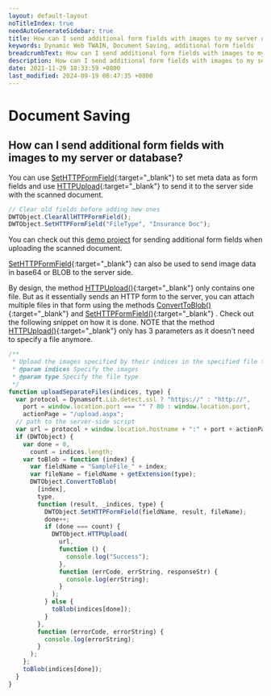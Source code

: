 ```yaml
---
layout: default-layout
noTitleIndex: true
needAutoGenerateSidebar: true
title: How can I send additional form fields with images to my server or database?
keywords: Dynamic Web TWAIN, Document Saving, additional form fields
breadcrumbText: How can I send additional form fields with images to my server or database?
description: How can I send additional form fields with images to my server or database?
date: 2021-11-29 18:33:59 +0800
last_modified: 2024-09-19 08:47:35 +0800
---
```


# Document Saving

## How can I send additional form fields with images to my server or database?

You can use [SetHTTPFormField](/_articles/info/api/WebTwain_IO.md#sethttpformfield){:target="_blank"} to set meta data as form fields and use [HTTPUpload](/_articles/info/api/WebTwain_IO.md#httpupload){:target="_blank"} to send it to the server side with the scanned document.

```javascript
// Clear old fields before adding new ones
DWTObject.ClearAllHTTPFormField();
DWTObject.SetHTTPFormField("FileType", "Insurance Doc");
```

You can check out this <a href="https://demo.dynamsoft.com/Samples/dwt/Scan-Documents-and-Upload-Them/DWT_Scan_Upload_Demo.html" target="_blank">demo project</a> for sending additional form fields when uploading the scanned document.

[SetHTTPFormField](/_articles/info/api/WebTwain_IO.md#sethttpformfield){:target="_blank"} can also be used to send image data in base64 or BLOB to the server side.

By design, the method [HTTPUpload()](/_articles/info/api/WebTwain_IO.md#httpupload){:target="_blank"} only contains one file. But as it essentially sends an HTTP form to the server, you can attach multiple files in that form using the methods [ConvertToBlob()](/_articles/info/api/WebTwain_IO.md#converttoblob){:target="_blank"} and [SetHTTPFormField()](/_articles/info/api/WebTwain_IO.md#sethttpformfield){:target="_blank"} .
Check out the following snippet on how it is done. NOTE that the method [HTTPUpload()](/_articles/info/api/WebTwain_IO.md#httpupload){:target="_blank"} only has 3 parameters as it doesn't need to specify a file anymore.

```javascript
/**
 * Upload the images specified by their indices in the specified file type as separate files.
 * @param indices Specify the images
 * @param type Specify the file type
 */
function uploadSeparateFiles(indices, type) {
  var protocol = Dynamsoft.Lib.detect.ssl ? "https://" : "http://",
    port = window.location.port === "" ? 80 : window.location.port,
    actionPage = "/upload.aspx";
  // path to the server-side script
  var url = protocol + window.location.hostname + ":" + port + actionPage;
  if (DWTObject) {
    var done = 0,
      count = indices.length;
    var toBlob = function (index) {
      var fieldName = "SampleFile_" + index;
      var fileName = fieldName + getExtension(type);
      DWTObject.ConvertToBlob(
        [index],
        type,
        function (result, _indices, type) {
          DWTObject.SetHTTPFormField(fieldName, result, fileName);
          done++;
          if (done === count) {
            DWTObject.HTTPUpload(
              url,
              function () {
                console.log("Success");
              },
              function (errCode, errString, responseStr) {
                console.log(errString);
              }
            );
          } else {
            toBlob(indices[done]);
          }
        },
        function (errorCode, errorString) {
          console.log(errorString);
        }
      );
    };
    toBlob(indices[done]);
  }
}
```
